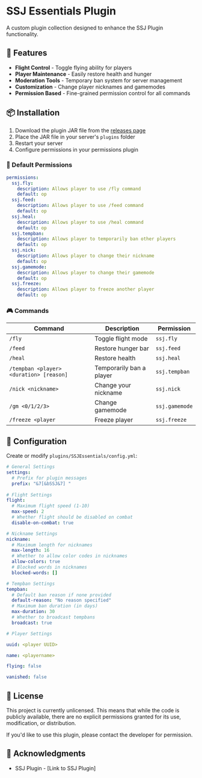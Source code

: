 # SSJ Essentials Plugin

A custom plugin collection designed to enhance the SSJ Plugin functionality.

## 🚀 Features

- **Flight Control** - Toggle flying ability for players
- **Player Maintenance** - Easily restore health and hunger
- **Moderation Tools** - Temporary ban system for server management
- **Customization** - Change player nicknames and gamemodes
- **Permission Based** - Fine-grained permission control for all commands

## 📦 Installation

1. Download the plugin JAR file from the [releases page](link-to-releases)
2. Place the JAR file in your server's `plugins` folder
3. Restart your server
4. Configure permissions in your permissions plugin

### 📝 Default Permissions

```yaml
permissions:
  ssj.fly:
    description: Allows player to use /fly command
    default: op
  ssj.feed:
    description: Allows player to use /feed command
    default: op
  ssj.heal:
    description: Allows player to use /heal command
    default: op
  ssj.tempban:
    description: Allows player to temporarily ban other players
    default: op
  ssj.nick:
    description: Allows player to change their nickname
    default: op
  ssj.gamemode:
    description: Allows player to change their gamemode
    default: op
  ssj.freeze:
    description: Allows player to freeze another player
    default: op
```

### 🎮 Commands

| Command | Description | Permission |
|---------|-------------|------------|
| `/fly` | Toggle flight mode | `ssj.fly` |
| `/feed` | Restore hunger bar | `ssj.feed` |
| `/heal` | Restore health | `ssj.heal` |
| `/tempban <player> <duration> [reason]` | Temporarily ban a player | `ssj.tempban` |
| `/nick <nickname>` | Change your nickname | `ssj.nick` |
| `/gm <0/1/2/3>` | Change gamemode | `ssj.gamemode` |
| `/freeze <player` | Freeze player | `ssj.freeze`|

## 🔧 Configuration
Create or modify `plugins/SSJEssentials/config.yml`:

```yaml
# General Settings
settings:
  # Prefix for plugin messages
  prefix: "&7[&bSSJ&7] "
  
# Flight Settings
flight:
  # Maximum flight speed (1-10)
  max-speed: 2
  # Whether flight should be disabled on combat
  disable-on-combat: true

# Nickname Settings
nickname:
  # Maximum length for nicknames
  max-length: 16
  # Whether to allow color codes in nicknames
  allow-colors: true
  # Blocked words in nicknames
  blocked-words: []

# Tempban Settings
tempban:
  # Default ban reason if none provided
  default-reason: "No reason specified"
  # Maximum ban duration (in days)
  max-duration: 30
  # Whether to broadcast tempbans
  broadcast: true

# Player Settings

uuid: <player UUID>

name: <playername>

flying: false

vanished: false

```

## 📝 License

This project is currently unlicensed. This means that while the code is publicly available, there are no explicit permissions granted for its use, modification, or distribution. 

If you'd like to use this plugin, please contact the developer for permission.

## 🙏 Acknowledgments

- SSJ Plugin - [Link to SSJ Plugin]
